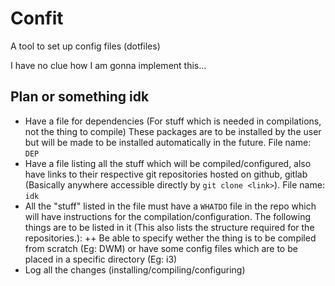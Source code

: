 # Confit
A tool to set up config files (dotfiles)

I have no clue how I am gonna implement this...

## Plan or something idk
+ Have a file for dependencies (For stuff which is needed in compilations, not the thing to compile) These packages are to be installed by the user but will be made to be installed automatically in the future. File name: `DEP`
+ Have a file listing all the stuff which will be compiled/configured, also have links to their respective git repositories hosted on github, gitlab (Basically anywhere accessible directly by `git clone <link>`). File name: `idk`
+ All the "stuff" listed in the file must have a `WHATDO` file in the repo which will have instructions for the compilation/configuration. The following things are to be listed in it (This also lists the structure required for the repositories.):
++ Be able to specify wether the thing is to be compiled from scratch (Eg: DWM) or have some config files which are to be placed in a specific directory (Eg: i3)
+ Log all the changes (installing/compiling/configuring)
